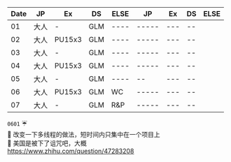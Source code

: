 | Date        |   JP           | Ex  |DS|ELSE|JP | Ex  |DS|ELSE|
| ------------- |-------------|-----|---|--|----|-----|---|--|
| 01      | 大人    | -|GLM|----|-----|---|--|
| 02     | 大人     |  PU15x3|GLM|----|-----|---|--|
| 03     | 大人     |  - |GLM|----|-----|---|--|
| 04      | 大人    | PU15x3|GLM|----|-----|---|--|
| 05      | 大人    |  - |GLM|----|--|---|--|
| 06      | 大人   |  PU15x3|GLM|WC|-----|---|--|
| 07      | 大人    |  - |GLM|R&P|-----|---|--|

``0601`` :umbrella:   
 :memo: 改变一下多线程的做法，短时间内只集中在一个项目上     
 :memo: 美国是被下了诅咒吧，大概   
 https://www.zhihu.com/question/47283208
